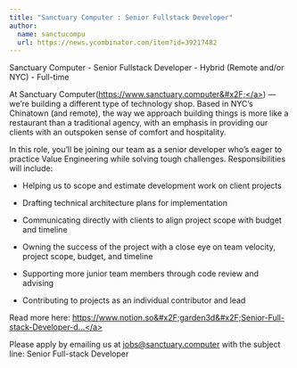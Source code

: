 ```yaml
---
title: "Sanctuary Computer : Senior Fullstack Developer"
author:
  name: sanctucompu
  url: https://news.ycombinator.com/item?id=39217482
---
```

Sanctuary Computer - Senior Fullstack Developer - Hybrid (Remote and&#x2F;or NYC) - Full-time

At Sanctuary Computer(<a href="https:&#x2F;&#x2F;www.sanctuary.computer&#x2F;" rel="nofollow">https:&#x2F;&#x2F;www.sanctuary.computer&#x2F;</a>) — we’re building a different type of technology shop. Based in NYC’s Chinatown (and remote), the way we approach building things is more like a restaurant than a traditional agency, with an emphasis in providing our clients with an outspoken sense of comfort and hospitality.

In this role, you’ll be joining our team as a senior developer who’s eager to practice Value Engineering while solving tough challenges. Responsibilities will include:

- Helping us to scope and estimate development work on client projects

- Drafting technical architecture plans for implementation

- Communicating directly with clients to align project scope with budget and timeline

- Owning the success of the project with a close eye on team velocity, project scope, budget, and timeline

- Supporting more junior team members through code review and advising

- Contributing to projects as an individual contributor and lead

Read more here: <a href="https:&#x2F;&#x2F;www.notion.so&#x2F;garden3d&#x2F;Senior-Full-stack-Developer-de17f758bfe74a9ea7929b0006fab7fc" rel="nofollow">https:&#x2F;&#x2F;www.notion.so&#x2F;garden3d&#x2F;Senior-Full-stack-Developer-d...</a>

Please apply by emailing us at jobs@sanctuary.computer with the subject line: Senior Full-stack Developer
